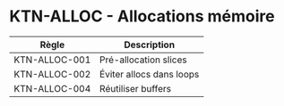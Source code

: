 # KTN-ALLOC - Allocations mémoire
| Règle | Description |
|-------|-------------|
| KTN-ALLOC-001 | Pré-allocation slices |
| KTN-ALLOC-002 | Éviter allocs dans loops |
| KTN-ALLOC-004 | Réutiliser buffers |
